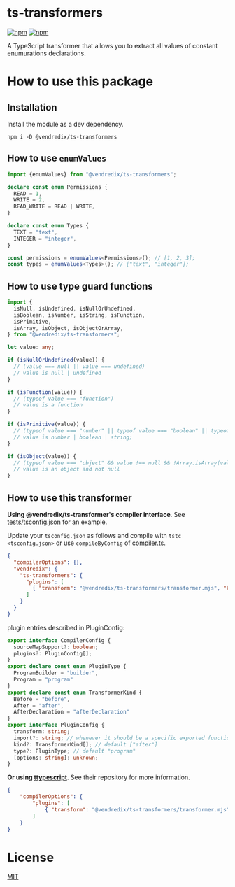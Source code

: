 # ts-transformers

[![npm](https://img.shields.io/npm/v/@vendredix/ts-transformers.svg)](@vendredix/ts-transformers)
[![npm](https://img.shields.io/npm/dm/@vendredix/ts-transformers.svg)](@vendredix/ts-transformers)

A TypeScript transformer that allows you to extract all values of constant enumurations declarations.

# How to use this package

## Installation
Install the module as a dev dependency.
```
npm i -D @vendredix/ts-transformers
```

## How to use `enumValues`

```ts
import {enumValues} from "@vendredix/ts-transformers";

declare const enum Permissions {
  READ = 1,
  WRITE = 2,
  READ_WRITE = READ | WRITE,
}

declare const enum Types {
  TEXT = "text",
  INTEGER = "integer",
}

const permissions = enumValues<Permissions>(); // [1, 2, 3];
const types = enumValues<Types>(); // ["text", "integer"];
```

## How to use type guard functions

```ts
import {
  isNull, isUndefined, isNullOrUndefined,
  isBoolean, isNumber, isString, isFunction,
  isPrimitive,
  isArray, isObject, isObjectOrArray,
} from "@vendredix/ts-transformers";

let value: any;

if (isNullOrUndefined(value)) {
  // (value === null || value === undefined)
  // value is null | undefined
}

if (isFunction(value)) {
  // (typeof value === "function")
  // value is a function
}

if (isPrimitive(value)) {
  // (typeof value === "number" || typeof value === "boolean" || typeof value === "string")
  // value is number | boolean | string;
}

if (isObject(value)) {
  // (typeof value === "object" && value !== null && !Array.isArray(value))
  // value is an object and not null
}
```

## How to use this transformer

**Using @vendredix/ts-transformer's compiler interface**. See [tests/tsconfig.json](tests/tsconfig.json) for an example.

Update your `tsconfig.json` as follows and compile with `tstc <tsconfig.json>` or use `compileByConfig` of [compiler.ts](compiler.ts). 
```json
{
  "compilerOptions": {},
  "vendredix": {
    "ts-transformers": {
      "plugins": [
        { "transform": "@vendredix/ts-transformers/transformer.mjs", "kind": ["before"] }
      ]
    }
  }
}
```

plugin entries described in PluginConfig:

```typescript
export interface CompilerConfig {
  sourceMapSupport?: boolean;
  plugins?: PluginConfig[];
}
export declare const enum PluginType {
  ProgramBuilder = "builder",
  Program = "program"
}
export declare const enum TransformerKind {
  Before = "before",
  After = "after",
  AfterDeclaration = "afterDeclaration"
}
export interface PluginConfig {
  transform: string;
  import?: string; // whenever it should be a specific exported function
  kind?: TransformerKind[]; // default ["after"]
  type?: PluginType; // default "program"
  [options: string]: unknown;
}
```

**Or using [ttypescript](https://github.com/cevek/ttypescript)**. See their repository for more information.
```json
{
    "compilerOptions": {
        "plugins": [
            { "transform": "@vendredix/ts-transformers/transformer.mjs", "type": "program" }
        ]
    }
}
```


# License

[MIT](LICENSE)

